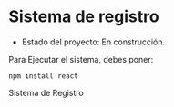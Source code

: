 <h1> Sistema de registro</h1>

- Estado del proyecto: En construcción.

 Para Ejecutar el sistema, debes poner:

```npm install react```

Sistema de Registro 
